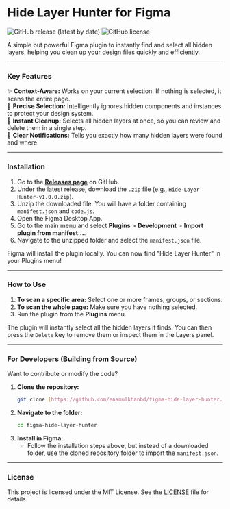 # Hide Layer Hunter for Figma

![GitHub release (latest by date)](https://img.shields.io/github/v/release/enamulkhanbd/figma-hide-layer-hunter?style=for-the-badge)
![GitHub license](https://img.shields.io/github/license/enamulkhanbd/figma-hide-layer-hunter?style=for-the-badge)

A simple but powerful Figma plugin to instantly find and select all hidden layers, helping you clean up your design files quickly and efficiently.

---

### Key Features

✨ **Context-Aware:** Works on your current selection. If nothing is selected, it scans the entire page.</br>
🎯 **Precise Selection:** Intelligently ignores hidden components and instances to protect your design system.</br>
🚀 **Instant Cleanup:** Selects all hidden layers at once, so you can review and delete them in a single step.</br>
🔔 **Clear Notifications:** Tells you exactly how many hidden layers were found and where.

---

### Installation

1.  Go to the **[Releases page](https://github.com/enamulkhanbd/figma-hide-layer-hunter/releases)** on GitHub.
2.  Under the latest release, download the `.zip` file (e.g., `Hide-Layer-Hunter-v1.0.0.zip`).
3.  Unzip the downloaded file. You will have a folder containing `manifest.json` and `code.js`.
4.  Open the Figma Desktop App.
5.  Go to the main menu and select **Plugins** > **Development** > **Import plugin from manifest...**.
6.  Navigate to the unzipped folder and select the `manifest.json` file.

Figma will install the plugin locally. You can now find "Hide Layer Hunter" in your Plugins menu!

---

### How to Use

1.  **To scan a specific area:** Select one or more frames, groups, or sections.
2.  **To scan the whole page:** Make sure you have nothing selected.
3.  Run the plugin from the **Plugins** menu.

The plugin will instantly select all the hidden layers it finds. You can then press the `Delete` key to remove them or inspect them in the Layers panel.

---

### For Developers (Building from Source)

Want to contribute or modify the code?

1.  **Clone the repository:**
    ```bash
    git clone [https://github.com/enamulkhanbd/figma-hide-layer-hunter.git](https://github.com/enamulkhanbd/figma-hide-layer-hunter.git)
    ```
2.  **Navigate to the folder:**
    ```bash
    cd figma-hide-layer-hunter
    ```
3.  **Install in Figma:**
    * Follow the installation steps above, but instead of a downloaded folder, use the cloned repository folder to import the `manifest.json`.

---

### License

This project is licensed under the MIT License. See the [LICENSE](LICENSE) file for details.
